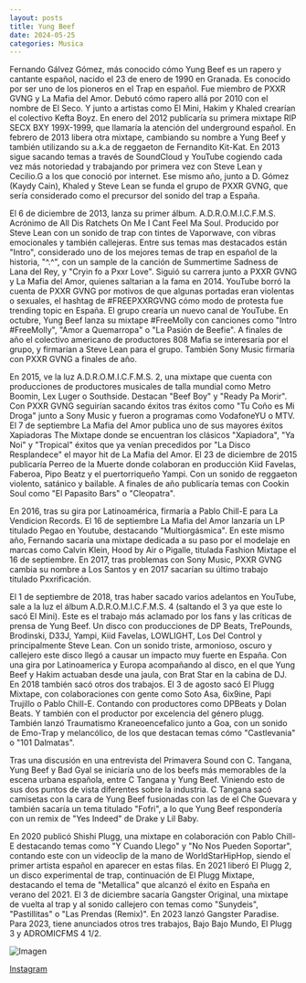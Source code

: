```yaml
---
layout: posts
title: Yung Beef
date: 2024-05-25
categories: Musica
---
```


Fernando Gálvez Gómez, más conocido cómo Yung Beef es un rapero y cantante español, nacido el 23 de enero de 1990 en Granada. Es conocido por ser uno de los pioneros en el Trap en español. Fue miembro de PXXR GVNG y La Mafia del Amor.
Debutó cómo rapero allá por 2010 con el nombre de El Seco. Y junto a artistas como El Mini, Hakim y Khaled crearían el colectivo Kefta Boyz. En enero del 2012 publicaría su primera mixtape RIP SECX BXY 199X-1999, que llamaría la atención del underground español. En febrero de 2013 libera otra mixtape, cambiando su nombre a Yung Beef y también utilizando su a.k.a de reggaeton de Fernandito Kit-Kat. En 2013 sigue sacando temas a través de SoundCloud y YouTube cogiendo cada vez más notoriedad y trabajando por primera vez con Steve Lean y Cecilio.G a los que conoció por internet. Ese mismo año, junto a D. Gómez (Kaydy Cain), Khaled y Steve Lean se funda el grupo de PXXR GVNG, que sería considerado como el precursor del sonido del trap a España.

El 6 de diciembre de 2013, lanza su primer álbum. A.D.R.O.M.I.C.F.M.S. Acrónimo de All Dis Ratchets On Me I Cant Feel Ma Soul. Producido por Steve Lean con un sonido de trap con tintes de Vaporwave, con vibras emocionales y también callejeras. Entre sus temas mas destacados están "Intro", considerado uno de los mejores temas de trap en español de la historia, "^.^", con un sample de la canción de Summertime Sadness de Lana del Rey, y "Cryin fo a Pxxr Love". Siguió su carrera junto a PXXR GVNG y La Mafia del Amor, quienes saltarian a la fama en 2014. YouTube borró la cuenta de PXXR GVNG por motivos de que algunas portadas eran violentas o sexuales, el hashtag de #FREEPXXRGVNG cómo modo de protesta fue trending topic en España. El grupo crearía un nuevo canal de YouTube. En octubre, Yung Beef lanza su mixtape #FreeMolly con canciones como "Intro #FreeMolly", "Amor a Quemarropa" o "La Pasión de Beefie". A finales de año el colectivo americano de productores 808 Mafia se interesaría por el grupo, y firmarían a Steve Lean para el grupo. También Sony Music firmaría con PXXR GVNG a finales de año.

En 2015, ve la luz A.D.R.O.M.I.C.F.M.S. 2, una mixtape que cuenta con producciones de productores musicales de talla mundial como Metro Boomin, Lex Luger o Southside. Destacan "Beef Boy" y "Ready Pa Morir". Con PXXR GVNG seguirían sacando éxitos tras éxitos como "Tu Coño es Mi Droga" junto a Sony Music y fueron a programas como VodafoneYU o MTV. El 7 de septiembre La Mafia del Amor publica uno de sus mayores éxitos Xapiadoras The Mixtape donde se encuentran los clásicos "Xapiadora", "Ya Noi" y "Tropical" éxitos que ya venían precedidos por "La Disco Resplandece" el mayor hit de La Mafia del Amor. El 23 de diciembre de 2015 publicaría Perreo de la Muerte donde colaboran en producción Kiid Favelas, Faberoa, Pipo Beatz y el puertorriqueño Yampi. Con un sonido de reggaeton violento, satánico y bailable. A finales de año publicaría temas con Cookin Soul como "El Papasito Bars" o "Cleopatra".

En 2016, tras su gira por Latinoamérica, firmaría a Pablo Chill-E para La Vendicion Records. El 16 de septiembre La Mafia del Amor lanzaría un LP titulado Pegao en Youtube, destacando "Multiorgásmica". En este mismo año, Fernando sacaría una mixtape dedicada a su paso por el modelaje en marcas como Calvin Klein, Hood by Air o Pigalle, titulada Fashion Mixtape el 16 de septiembre. En 2017, tras problemas con Sony Music, PXXR GVNG cambia su nombre a Los Santos y en 2017 sacarían su último trabajo titulado Pxxrificación.

El 1 de septiembre de 2018, tras haber sacado varios adelantos en YouTube, sale a la luz el álbum A.D.R.O.M.I.C.F.M.S. 4 (saltando el 3 ya que este lo sacó El Mini). Este es el trabajo más aclamado por los fans y las críticas de prensa de Yung Beef. Un disco con producciones de DP Beats, TrePounds, Brodinski, D33J, Yampi, Kiid Favelas, LOWLIGHT, Los Del Control y principalmente Steve Lean. Con un sonido triste, armonioso, oscuro y callejero este disco llegó a causar un impacto muy fuerte en España. Con una gira por Latinoamerica y Europa acompañando al disco, en el que Yung Beef y Hakim actuaban desde una jaula, con Brat Star en la cabina de DJ. En 2018 también sacó otros dos trabajos. El 3 de agosto sacó El Plugg Mixtape, con colaboraciones con gente como Soto Asa, 6ix9ine, Papi Trujillo o Pablo Chill-E. Contando con productores como DPBeats y Dolan Beats. Y también con el productor por excelencia del género plugg. También lanzó Traumatismo Kraneoencefalico junto a Goa, con un sonido de Emo-Trap y melancólico, de los que destacan temas cómo "Castlevania" o "101 Dalmatas".

Tras una discusión en una entrevista del Primavera Sound con C. Tangana, Yung Beef y Bad Gyal se iniciaría uno de los beefs más memorables de la escena urbana española, entre C Tangana y Yung Beef. Viniendo esto de sus dos puntos de vista diferentes sobre la industria. C Tangana sacó camisetas con la cara de Yung Beef fusionadas con las de el Che Guevara y también sacaría un tema titulado "Fofri", a lo que Yung Beef respondería con un remix de "Yes Indeed" de Drake y Lil Baby.

En 2020 publicó Shishi Plugg, una mixtape en colaboración con Pablo Chill-E destacando temas como "Y Cuando Llego" y "No Nos Pueden Soportar", contando este con un videoclip de la mano de WorldStarHipHop, siendo el primer artista español en aparecer en estas filas. En 2021 liberó El Plugg 2, un disco experimental de trap, continuación de El Plugg Mixtape, destacando el tema de "Metallica" que alcanzó el éxito en España en verano del 2021. El 3 de diciembre sacaría Gangster Original, una mixtape de vuelta al trap y al sonido callejero con temas como "Sunydeis", "Pastillitas" o "Las Prendas (Remix)". En 2023 lanzó Gangster Paradise. Para 2023, tiene anunciados otros tres trabajos, Bajo Bajo Mundo, El Plugg 3 y ADROMICFMS 4 1/2.

![Imagen](https://resources.tidal.com/images/de3d2704/12af/4c73/83bf/b03bfd64efc2/750x750.jpg)

[Instagram](https://www.instagram.com/ricosuaveyatusabe/)